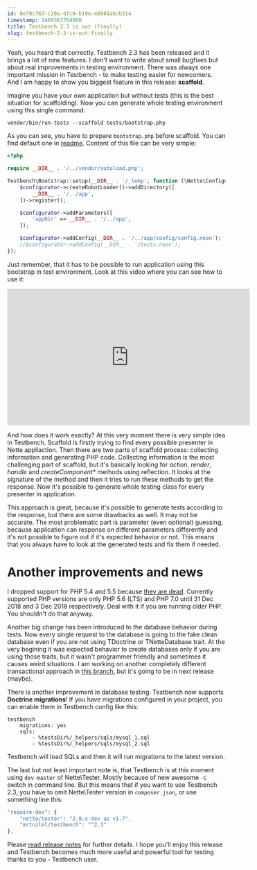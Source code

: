 ```yaml
---
id: 8e78cf63-c20a-4fc9-b19e-46984abcb314
timestamp: 1469363764000
title: Testbench 2.3 is out (finally)
slug: testbench-2-3-is-out-finally
---
```

Yeah, you heard that correctly. Testbench 2.3 has been released and it brings a lot of new features. I don't want to write about small bugfixes but about real improvements in testing environment. There was always one important mission in Testbench - to make testing easier for newcomers. And I am happy to show you biggest feature in this release: **scaffold**.

Imagine you have your own application but without tests (this is the best situation for scaffolding). Now you can generate whole testing environment using this single command:

```
vendor/bin/run-tests --scaffold tests/bootstrap.php
```

As you can see, you have to prepare `bootstrap.php` before scaffold. You can find default one in [readme](https://github.com/mrtnzlml/testbench/blob/master/readme.md). Content of this file can be very simple:

```php
<?php

require __DIR__ . '/../vendor/autoload.php';

Testbench\Bootstrap::setup(__DIR__ . '/_temp', function (\Nette\Configurator $configurator) {
    $configurator->createRobotLoader()->addDirectory([
        __DIR__ . '/../app',
    ])->register();

    $configurator->addParameters([
        'appDir' => __DIR__ . '/../app',
    ]);

    $configurator->addConfig(__DIR__ . '/../app/config/config.neon');
    //$configurator->addConfig(__DIR__ . '/tests.neon');
});
```

Just remember, that it has to be possible to run application using this bootstrap in test environment. Look at this video where you can see how to use it:

<iframe width="560" height="315" src="https://www.youtube.com/embed/63Vn6Udg3xQ" frameborder="0" allowfullscreen></iframe>

And how does it work exactly? At this very moment there is very simple idea in Testbench. Scaffold is firstly trying to find every possible presenter in Nette appliaction. Then there are two parts of scaffold process: collecting information and generating PHP code. Collecting information is the most challenging part of scaffold, but it's basically looking for *action*, *render*, *handle* and *createComponent\** methods using reflection. It looks at the signature of the method and then it tries to run these methods to get the response. Now it's possible to generate whole testing class for every presenter in application.

This approach is great, because it's possible to generate tests according to the response, but there are some drawbacks as well. It may not be accurate. The most problematic part is parameter (even optional) guessing, because application can response on different parameters differently and it's not possible to figure out if it's expected behavior or not. This means that you always have to look at the generated tests and fix them if needed.

# Another improvements and news

I dropped support for PHP 5.4 and 5.5 because [they are dead](http://php.net/supported-versions.php). Currently supported PHP versions are only PHP 5.6 (LTS) and PHP 7.0 until 31 Dec 2018 and 3 Dec 2018 respectively. Deal with it if you are running older PHP. You shouldn't do that anyway.

Another big change has been introduced to the database behavior during tests. Now every single request to the database is going to the fake clean database even if you are not using TDoctrine or TNetteDatabase trait. At the very begining it was expected behavior to create databases only if you are using those traits, but it wasn't programmer friendly and sometimes it causes weird situations. I am working on another completely different transactional approach in [this branch](https://github.com/mrtnzlml/testbench/tree/transactional-db-tests), but it's going to be in next release (maybe). 

There is another improvement in database testing. Testbench now supports **Doctrine migrations**! If you have migrations configured in your project, you can enable them in Testbench config like this:

```neon
testbench
	migrations: yes
	sqls:
		- %testsDir%/_helpers/sqls/mysql_1.sql
		- %testsDir%/_helpers/sqls/mysql_2.sql
```

Testbench will load SQLs and then it will run migrations to the latest version.

The last but not least important note is, that Testbench is at this moment using `dev-master` of Nette\Tester. Mostly because of new awesome `-C` switch in command line. But this means that if you want to use Testbench 2.3, you have to omit Nette\Tester version in `composer.json`, or use something line this:

```js
"require-dev": {
	"nette/tester": "2.0.x-dev as v1.7",
	"mrtnzlml/testbench": "^2.3"
},
```

Please [read release notes](https://github.com/mrtnzlml/testbench/releases/tag/v2.3) for further details. I hope you'll enjoy this release and Testbench becomes much more useful and powerful tool for testing thanks to you - Testbench user.